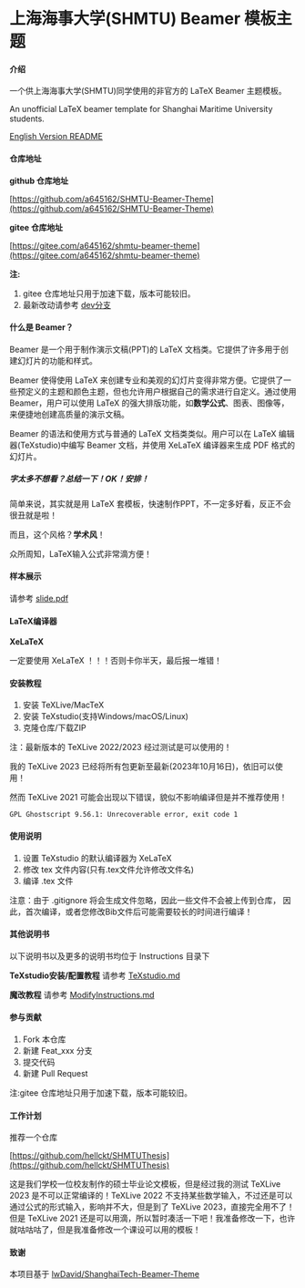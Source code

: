 # 上海海事大学(SHMTU) Beamer 模板主题

#### 介绍

一个供上海海事大学(SHMTU)同学使用的非官方的 LaTeX Beamer 主题模板。

An unofficial LaTeX beamer template for Shanghai Maritime University students.

[English Version README](README.en.md)

#### 仓库地址

**github 仓库地址**

[https://github.com/a645162/SHMTU-Beamer-Theme](https://github.com/a645162/SHMTU-Beamer-Theme)

**gitee 仓库地址**

[https://gitee.com/a645162/shmtu-beamer-theme](https://gitee.com/a645162/shmtu-beamer-theme)

**注:**

1. gitee 仓库地址只用于加速下载，版本可能较旧。
2. 最新改动请参考 [dev分支](https://github.com/a645162/SHMTU-Beamer-Theme/tree/dev)

#### 什么是 Beamer？

Beamer 是一个用于制作演示文稿(PPT)的 LaTeX 文档类。它提供了许多用于创建幻灯片的功能和样式。

Beamer 使得使用 LaTeX 来创建专业和美观的幻灯片变得非常方便。它提供了一些预定义的主题和颜色主题，但也允许用户根据自己的需求进行自定义。通过使用 Beamer，用户可以使用 LaTeX 的强大排版功能，如**数学公式**、图表、图像等，来便捷地创建高质量的演示文稿。

Beamer 的语法和使用方式与普通的 LaTeX 文档类类似。用户可以在 LaTeX 编辑器(TeXstudio)中编写 Beamer 文档，并使用 XeLaTeX 编译器来生成 PDF 格式的幻灯片。

##### 字太多不想看？总结一下！OK！安排！

简单来说，其实就是用 LaTeX 套模板，快速制作PPT，不一定多好看，反正不会很丑就是啦！

而且，这个风格？**学术风**！

众所周知，LaTeX输入公式非常滴方便！

#### 样本展示

请参考
[slide.pdf](slide.pdf)

#### LaTeX编译器

**XeLaTeX**

一定要使用 XeLaTeX ！！！否则卡你半天，最后报一堆错！

#### 安装教程

1. 安装 TeXLive/MacTeX
2. 安装 TeXstudio(支持Windows/macOS/Linux)
3. 克隆仓库/下载ZIP

注：最新版本的 TeXLive 2022/2023 经过测试是可以使用的！

我的 TeXLive 2023 已经将所有包更新至最新(2023年10月16日)，依旧可以使用！

然而 TeXLive 2021 可能会出现以下错误，貌似不影响编译但是并不推荐使用！

```
GPL Ghostscript 9.56.1: Unrecoverable error, exit code 1
```


#### 使用说明

1. 设置 TeXstudio 的默认编译器为 XeLaTeX
2. 修改 tex 文件内容(只有.tex文件允许修改文件名)
3. 编译 .tex 文件

注意：由于 .gitignore 将会生成文件忽略，因此一些文件不会被上传到仓库，
因此，首次编译，或者您修改Bib文件后可能需要较长的时间进行编译！

#### 其他说明书

以下说明书以及更多的说明书均位于 Instructions 目录下

**TeXstudio安装/配置教程**
请参考 [TeXstudio.md](Instructions/TeXstudio.md)

**魔改教程**
请参考 [ModifyInstructions.md](Instructions/ModifyInstructions.md)

#### 参与贡献

1. Fork 本仓库
2. 新建 Feat_xxx 分支
3. 提交代码
4. 新建 Pull Request

注:gitee 仓库地址只用于加速下载，版本可能较旧。

#### 工作计划

推荐一个仓库

[https://github.com/hellckt/SHMTUThesis](https://github.com/hellckt/SHMTUThesis)

这是我们学校一位校友制作的硕士毕业论文模板，但是经过我的测试 TeXLive 2023 是不可以正常编译的！TeXLive 2022 不支持某些数学输入，不过还是可以通过公式的形式输入，影响并不大，但是到了 TeXLive 2023，直接完全用不了！但是 TeXLive 2021 还是可以用滴，所以暂时凑活一下吧！我准备修改一下，也许就咕咕咕了，但是我准备修改一个课设可以用的模板！

#### 致谢

本项目基于 [lwDavid/ShanghaiTech-Beamer-Theme](https://github.com/lwDavid/ShanghaiTech-Beamer-Theme)
